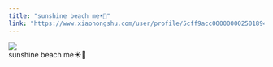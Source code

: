 ```yaml
---
title: "sunshine beach me☀️🌊"
link: "https://www.xiaohongshu.com/user/profile/5cff9acc0000000025018949/"
---
```


<img src="http://sns-webpic-qc.xhscdn.com/202409111512/620d2dd7cea46c4678ebe39d903fd09e/1040g2sg30vii6l64m2005n7vjb69b2a91vss558!nc_n_nwebp_mw_1" /><br />sunshine beach me☀️🌊
